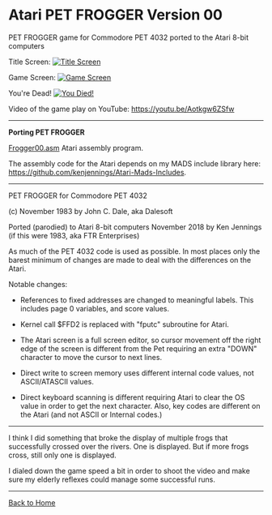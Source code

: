 # Atari PET FROGGER Version 00

 PET FROGGER game for Commodore PET 4032 ported to the Atari 8-bit computers

Title Screen:
[![Title Screen](https://github.com/kenjennings/Atari-Pet-Frogger/raw/master/V00_Title.png "Title Screen")](#features1)

Game Screen:
[![Game Screen](https://github.com/kenjennings/Atari-Pet-Frogger/raw/master/V00_Game.png "Game Screen")](#features2)

You're Dead!
[![You Died!](https://github.com/kenjennings/Atari-Pet-Frogger/raw/master/V00_YerDead.png "You're Dead!")](#features3)


Video of the game play on YouTube: https://youtu.be/Aotkgw6ZSfw

---

**Porting PET FROGGER**

[Frogger00.asm](https://github.com/kenjennings/Atari-Pet-Frogger/blob/master/Frogger00.asm "Frogger00.asm") Atari assembly program.

The assembly code for the Atari depends on my MADS include library here: https://github.com/kenjennings/Atari-Mads-Includes.  

---

PET FROGGER for Commodore PET 4032

(c) November 1983 by John C. Dale, aka Dalesoft

Ported (parodied) to Atari 8-bit computers November 2018 by Ken Jennings (if this were 1983, aka FTR Enterprises)

As much of the PET 4032 code is used as possible. In most places only the barest minimum of changes are made to deal with the differences on the Atari.  

Notable changes:

- References to fixed addresses are changed to meaningful labels.  This includes page 0 variables, and score values.

- Kernel call $FFD2 is replaced with "fputc" subroutine for Atari.

- The Atari screen is a full screen editor, so cursor movement off the right edge of the screen is different from the Pet requiring an extra "DOWN" character to move the cursor to next lines.

- Direct write to screen memory uses different internal code values, not ASCII/ATASCII values.

- Direct keyboard scanning is different requiring Atari to clear the OS value in order to get the next character.  Also, key codes are different on the Atari (and not ASCII or Internal codes.)

---

I think I did something that broke the display of multiple frogs that successfully crossed over the rivers.  One is displayed.   But if more frogs cross, still only one is displayed.

I dialed down the game speed a bit in order to shoot the video and make sure my elderly reflexes could manage some successful runs.

---

[Back to Home](https://github.com/kenjennings/Atari-Pet-Frogger/blob/master/README.md "Home") 


